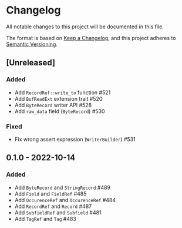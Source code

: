 # Changelog

All notable changes to this project will be documented in this file.

The format is based on [Keep a Changelog](https://keepachangelog.com/en/1.0.0/),
and this project adheres to [Semantic Versioning](https://semver.org/spec/v2.0.0.html).

## [Unreleased]

### Added

* Add `RecordRef::write_to` function #521
* Add `BufReadExt` extension trait #520
* Add `ByteRecord` writer API #528
* Add `raw_data` field (`ByteRecord`) #530

### Fixed

* Fix wrong assert expression (`WriterBuilder`) #531

## 0.1.0 - 2022-10-14

### Added

* Add `ByteRecord` and `StringRecord` #489
* Add `Field` and `FieldRef` #485
* Add `OccurenceRef` and `OccurenceRef` #484
* Add `RecordRef` and `Record` #487
* Add `SubfieldRef` and `Subfield` #481
* Add `TagRef` and `Tag` #483
